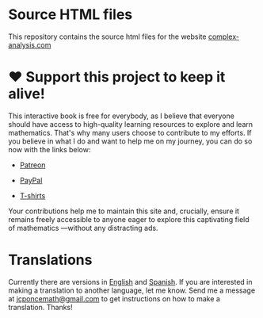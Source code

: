 # Source HTML files

This repository contains the source html files for the website [complex-analysis.com](https://complex-analysis.com)

# ❤️ Support this project to keep it alive!

This interactive book is free for everybody, as I believe that everyone should have access to high-quality learning resources to explore and learn mathematics. That's why many users choose to contribute to my efforts. If you believe in what I do and want to help me on my journey, you can do so now with the links below:

* [Patreon](https://www.patreon.com/jcponce)

* [PayPal](https://paypal.me/jcarlosponce/3)

* [T-shirts](https://jcponcemath.secure-decoration.com/shop/category/complex?c=4336971)

Your contributions help me to maintain this site and, crucially, ensure it remains freely accessible to anyone eager to explore this captivating field of mathematics —without any distracting ads.

# Translations

Currently there are versions in [English](https://complex-analysis.com) and [Spanish](https://complex-analysis.com/es.html). 
If you are interested in making a translation to another language,
let me know. Send me a message at <a href="mailto:jcponcemath@gmail.com">jcponcemath@gmail.com</a> 
to get instructions on how to make a translation. Thanks!

